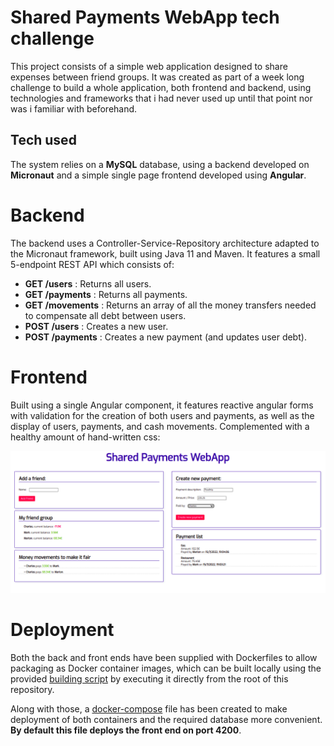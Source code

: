 # Shared Payments WebApp tech challenge

This project consists of a simple web application designed to share expenses between friend groups. It was created as part of a week long challenge to build a whole application, both frontend and backend, using technologies and frameworks that i had never used up until that point nor was i familiar with beforehand.

## Tech used

The system relies on a **MySQL** database, using a backend developed on **Micronaut** and a simple single page frontend developed using **Angular**.

# Backend

The backend uses a Controller-Service-Repository architecture adapted to the Micronaut framework, built using Java 11 and Maven. It features a small 5-endpoint REST API which consists of:

- **GET /users** : Returns all users.
- **GET /payments** : Returns all payments.
- **GET /movements** : Returns an array of all the money transfers needed to compensate all debt between users.
- **POST /users** : Creates a new user.
- **POST /payments** : Creates a new payment (and updates user debt).

# Frontend

Built using a single Angular component, it features reactive angular forms with validation for the creation of both users and payments, as well as the display of users, payments, and cash movements. Complemented with a healthy amount of hand-written css:

![FrontEnd GUI screenshot](.readme/GUIscreenshot.png)

# Deployment

Both the back and front ends have been supplied with Dockerfiles to allow packaging as Docker container images, which can be built locally using the provided [building script](buildDockerImages.sh) by executing it directly from the root of this repository. 

Along with those, a [docker-compose](docker-compose.yml) file has been created to make deployment of both containers and the required database more convenient. **By default this file deploys the front end on port 4200**.